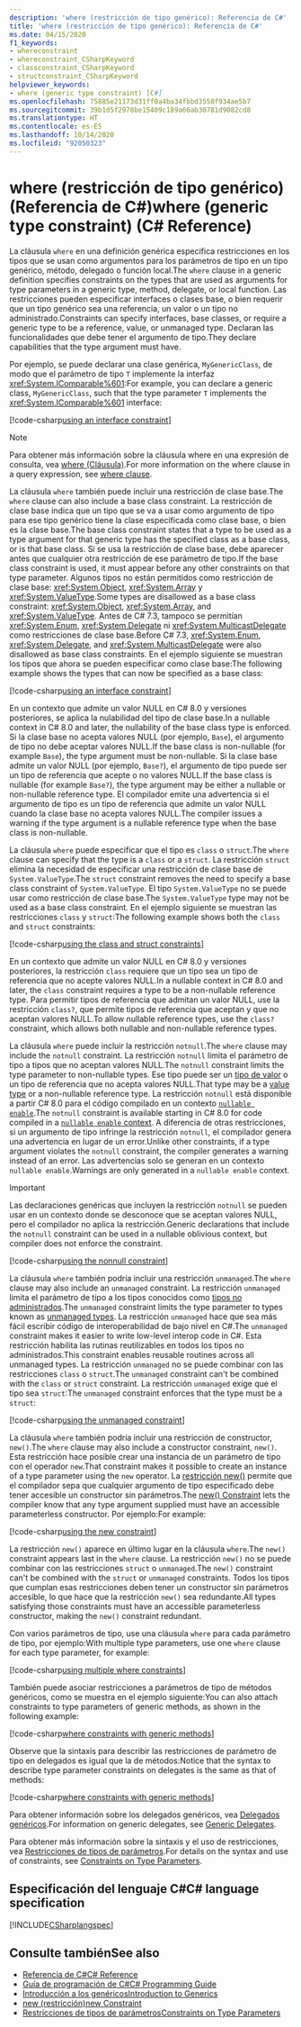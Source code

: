 ```yaml
---
description: 'where (restricción de tipo genérico): Referencia de C#'
title: 'where (restricción de tipo genérico): Referencia de C#'
ms.date: 04/15/2020
f1_keywords:
- whereconstraint
- whereconstraint_CSharpKeyword
- classconstraint_CSharpKeyword
- structconstraint_CSharpKeyword
helpviewer_keywords:
- where (generic type constraint) [C#]
ms.openlocfilehash: 75885e21173d31ff0a4ba34fbbd3558f934ae5b7
ms.sourcegitcommit: 39b1d5f2978be15409c189a66ab30781d9082cd8
ms.translationtype: HT
ms.contentlocale: es-ES
ms.lasthandoff: 10/14/2020
ms.locfileid: "92050323"
---
```

# <a name="where-generic-type-constraint-c-reference"></a><span data-ttu-id="f9a06-103">where (restricción de tipo genérico) (Referencia de C#)</span><span class="sxs-lookup"><span data-stu-id="f9a06-103">where (generic type constraint) (C# Reference)</span></span>

<span data-ttu-id="f9a06-104">La cláusula `where` en una definición genérica especifica restricciones en los tipos que se usan como argumentos para los parámetros de tipo en un tipo genérico, método, delegado o función local.</span><span class="sxs-lookup"><span data-stu-id="f9a06-104">The `where` clause in a generic definition specifies constraints on the types that are used as arguments for type parameters in a generic type, method, delegate, or local function.</span></span> <span data-ttu-id="f9a06-105">Las restricciones pueden especificar interfaces o clases base, o bien requerir que un tipo genérico sea una referencia, un valor o un tipo no administrado.</span><span class="sxs-lookup"><span data-stu-id="f9a06-105">Constraints can specify interfaces, base classes, or require a generic type to be a reference, value, or unmanaged type.</span></span> <span data-ttu-id="f9a06-106">Declaran las funcionalidades que debe tener el argumento de tipo.</span><span class="sxs-lookup"><span data-stu-id="f9a06-106">They declare capabilities that the type argument must have.</span></span>

<span data-ttu-id="f9a06-107">Por ejemplo, se puede declarar una clase genérica, `MyGenericClass`, de modo que el parámetro de tipo `T` implemente la interfaz <xref:System.IComparable%601>:</span><span class="sxs-lookup"><span data-stu-id="f9a06-107">For example, you can declare a generic class, `MyGenericClass`, such that the type parameter `T` implements the <xref:System.IComparable%601> interface:</span></span>

[!code-csharp[using an interface constraint](snippets/GenericWhereConstraints.cs#1)]

> [!NOTE]
> <span data-ttu-id="f9a06-108">Para obtener más información sobre la cláusula where en una expresión de consulta, vea [where (Cláusula)](where-clause.md).</span><span class="sxs-lookup"><span data-stu-id="f9a06-108">For more information on the where clause in a query expression, see [where clause](where-clause.md).</span></span>

<span data-ttu-id="f9a06-109">La cláusula `where` también puede incluir una restricción de clase base.</span><span class="sxs-lookup"><span data-stu-id="f9a06-109">The `where` clause can also include a base class constraint.</span></span> <span data-ttu-id="f9a06-110">La restricción de clase base indica que un tipo que se va a usar como argumento de tipo para ese tipo genérico tiene la clase especificada como clase base, o bien es la clase base.</span><span class="sxs-lookup"><span data-stu-id="f9a06-110">The base class constraint states that a type to be used as a type argument for that generic type has the specified class as a base class, or is that base class.</span></span> <span data-ttu-id="f9a06-111">Si se usa la restricción de clase base, debe aparecer antes que cualquier otra restricción de ese parámetro de tipo.</span><span class="sxs-lookup"><span data-stu-id="f9a06-111">If the base class constraint is used, it must appear before any other constraints on that type parameter.</span></span> <span data-ttu-id="f9a06-112">Algunos tipos no están permitidos como restricción de clase base: <xref:System.Object>, <xref:System.Array> y <xref:System.ValueType>.</span><span class="sxs-lookup"><span data-stu-id="f9a06-112">Some types are disallowed as a base class constraint: <xref:System.Object>, <xref:System.Array>, and <xref:System.ValueType>.</span></span> <span data-ttu-id="f9a06-113">Antes de C# 7.3, tampoco se permitían <xref:System.Enum>, <xref:System.Delegate> ni <xref:System.MulticastDelegate> como restricciones de clase base.</span><span class="sxs-lookup"><span data-stu-id="f9a06-113">Before C# 7.3, <xref:System.Enum>, <xref:System.Delegate>, and <xref:System.MulticastDelegate> were also disallowed as base class constraints.</span></span> <span data-ttu-id="f9a06-114">En el ejemplo siguiente se muestran los tipos que ahora se pueden especificar como clase base:</span><span class="sxs-lookup"><span data-stu-id="f9a06-114">The following example shows the types that can now be specified as a base class:</span></span>

[!code-csharp[using an interface constraint](snippets/GenericWhereConstraints.cs#2)]

<span data-ttu-id="f9a06-115">En un contexto que admite un valor NULL en C# 8.0 y versiones posteriores, se aplica la nulabilidad del tipo de clase base.</span><span class="sxs-lookup"><span data-stu-id="f9a06-115">In a nullable context in C# 8.0 and later, the nullability of the base class type is enforced.</span></span> <span data-ttu-id="f9a06-116">Si la clase base no acepta valores NULL (por ejemplo, `Base`), el argumento de tipo no debe aceptar valores NULL.</span><span class="sxs-lookup"><span data-stu-id="f9a06-116">If the base class is non-nullable (for example `Base`), the type argument must be non-nullable.</span></span> <span data-ttu-id="f9a06-117">Si la clase base admite un valor NULL (por ejemplo, `Base?`), el argumento de tipo puede ser un tipo de referencia que acepte o no valores NULL.</span><span class="sxs-lookup"><span data-stu-id="f9a06-117">If the base class is nullable (for example `Base?`), the type argument may be either a nullable or non-nullable reference type.</span></span> <span data-ttu-id="f9a06-118">El compilador emite una advertencia si el argumento de tipo es un tipo de referencia que admite un valor NULL cuando la clase base no acepta valores NULL.</span><span class="sxs-lookup"><span data-stu-id="f9a06-118">The compiler issues a warning if the type argument is a nullable reference type when the base class is non-nullable.</span></span>

<span data-ttu-id="f9a06-119">La cláusula `where` puede especificar que el tipo es `class` o `struct`.</span><span class="sxs-lookup"><span data-stu-id="f9a06-119">The `where` clause can specify that the type is a `class` or a `struct`.</span></span> <span data-ttu-id="f9a06-120">La restricción `struct` elimina la necesidad de especificar una restricción de clase base de `System.ValueType`.</span><span class="sxs-lookup"><span data-stu-id="f9a06-120">The `struct` constraint removes the need to specify a base class constraint of `System.ValueType`.</span></span> <span data-ttu-id="f9a06-121">El tipo `System.ValueType` no se puede usar como restricción de clase base.</span><span class="sxs-lookup"><span data-stu-id="f9a06-121">The `System.ValueType` type may not be used as a base class constraint.</span></span> <span data-ttu-id="f9a06-122">En el ejemplo siguiente se muestran las restricciones `class` y `struct`:</span><span class="sxs-lookup"><span data-stu-id="f9a06-122">The following example shows both the `class` and `struct` constraints:</span></span>

[!code-csharp[using the class and struct constraints](snippets/GenericWhereConstraints.cs#3)]

<span data-ttu-id="f9a06-123">En un contexto que admite un valor NULL en C# 8.0 y versiones posteriores, la restricción `class` requiere que un tipo sea un tipo de referencia que no acepte valores NULL.</span><span class="sxs-lookup"><span data-stu-id="f9a06-123">In a nullable context in C# 8.0 and later, the `class` constraint requires a type to be a non-nullable reference type.</span></span> <span data-ttu-id="f9a06-124">Para permitir tipos de referencia que admitan un valor NULL, use la restricción `class?`, que permite tipos de referencia que aceptan y que no aceptan valores NULL.</span><span class="sxs-lookup"><span data-stu-id="f9a06-124">To allow nullable reference types, use the `class?` constraint, which allows both nullable and non-nullable reference types.</span></span>

<span data-ttu-id="f9a06-125">La cláusula `where` puede incluir la restricción `notnull`.</span><span class="sxs-lookup"><span data-stu-id="f9a06-125">The `where` clause may include the `notnull` constraint.</span></span> <span data-ttu-id="f9a06-126">La restricción `notnull` limita el parámetro de tipo a tipos que no aceptan valores NULL.</span><span class="sxs-lookup"><span data-stu-id="f9a06-126">The `notnull` constraint limits the type parameter to non-nullable types.</span></span> <span data-ttu-id="f9a06-127">Ese tipo puede ser un [tipo de valor](../builtin-types/value-types.md) o un tipo de referencia que no acepta valores NULL.</span><span class="sxs-lookup"><span data-stu-id="f9a06-127">That type may be a [value type](../builtin-types/value-types.md) or a non-nullable reference type.</span></span> <span data-ttu-id="f9a06-128">La restricción `notnull` está disponible a partir C# 8.0 para el código compilado en un contexto [`nullable enable`](../../nullable-references.md#nullable-contexts).</span><span class="sxs-lookup"><span data-stu-id="f9a06-128">The `notnull` constraint is available starting in C# 8.0 for code compiled in a [`nullable enable` context](../../nullable-references.md#nullable-contexts).</span></span> <span data-ttu-id="f9a06-129">A diferencia de otras restricciones, si un argumento de tipo infringe la restricción `notnull`, el compilador genera una advertencia en lugar de un error.</span><span class="sxs-lookup"><span data-stu-id="f9a06-129">Unlike other constraints, if a type argument violates the `notnull` constraint, the compiler generates a warning instead of an error.</span></span> <span data-ttu-id="f9a06-130">Las advertencias solo se generan en un contexto `nullable enable`.</span><span class="sxs-lookup"><span data-stu-id="f9a06-130">Warnings are only generated in a `nullable enable` context.</span></span>

> [!IMPORTANT]
> <span data-ttu-id="f9a06-131">Las declaraciones genéricas que incluyen la restricción `notnull` se pueden usar en un contexto donde se desconoce que se aceptan valores NULL, pero el compilador no aplica la restricción.</span><span class="sxs-lookup"><span data-stu-id="f9a06-131">Generic declarations that include the `notnull` constraint can be used in a nullable oblivious context, but compiler does not enforce the constraint.</span></span>

[!code-csharp[using the nonnull constraint](snippets/GenericWhereConstraints.cs#NotNull)]

<span data-ttu-id="f9a06-132">La cláusula `where` también podría incluir una restricción `unmanaged`.</span><span class="sxs-lookup"><span data-stu-id="f9a06-132">The `where` clause may also include an `unmanaged` constraint.</span></span> <span data-ttu-id="f9a06-133">La restricción `unmanaged` limita el parámetro de tipo a los tipos conocidos como [tipos no administrados](../builtin-types/unmanaged-types.md).</span><span class="sxs-lookup"><span data-stu-id="f9a06-133">The `unmanaged` constraint limits the type parameter to types known as [unmanaged types](../builtin-types/unmanaged-types.md).</span></span> <span data-ttu-id="f9a06-134">La restricción `unmanaged` hace que sea más fácil escribir código de interoperabilidad de bajo nivel en C#.</span><span class="sxs-lookup"><span data-stu-id="f9a06-134">The `unmanaged` constraint makes it easier to write low-level interop code in C#.</span></span> <span data-ttu-id="f9a06-135">Esta restricción habilita las rutinas reutilizables en todos los tipos no administrados.</span><span class="sxs-lookup"><span data-stu-id="f9a06-135">This constraint enables reusable routines across all unmanaged types.</span></span> <span data-ttu-id="f9a06-136">La restricción `unmanaged` no se puede combinar con las restricciones `class` o `struct`.</span><span class="sxs-lookup"><span data-stu-id="f9a06-136">The `unmanaged` constraint can't be combined with the `class` or `struct` constraint.</span></span> <span data-ttu-id="f9a06-137">La restricción `unmanaged` exige que el tipo sea `struct`:</span><span class="sxs-lookup"><span data-stu-id="f9a06-137">The `unmanaged` constraint enforces that the type must be a `struct`:</span></span>

[!code-csharp[using the unmanaged constraint](snippets/GenericWhereConstraints.cs#4)]

<span data-ttu-id="f9a06-138">La cláusula `where` también podría incluir una restricción de constructor, `new()`.</span><span class="sxs-lookup"><span data-stu-id="f9a06-138">The `where` clause may also include a constructor constraint, `new()`.</span></span> <span data-ttu-id="f9a06-139">Esta restricción hace posible crear una instancia de un parámetro de tipo con el operador `new`.</span><span class="sxs-lookup"><span data-stu-id="f9a06-139">That constraint makes it possible to create an instance of a type parameter using the `new` operator.</span></span> <span data-ttu-id="f9a06-140">La [restricción new()](new-constraint.md) permite que el compilador sepa que cualquier argumento de tipo especificado debe tener accesible un constructor sin parámetros.</span><span class="sxs-lookup"><span data-stu-id="f9a06-140">The [new() Constraint](new-constraint.md) lets the compiler know that any type argument supplied must have an accessible parameterless constructor.</span></span> <span data-ttu-id="f9a06-141">Por ejemplo:</span><span class="sxs-lookup"><span data-stu-id="f9a06-141">For example:</span></span>

[!code-csharp[using the new constraint](snippets/GenericWhereConstraints.cs#5)]

<span data-ttu-id="f9a06-142">La restricción `new()` aparece en último lugar en la cláusula `where`.</span><span class="sxs-lookup"><span data-stu-id="f9a06-142">The `new()` constraint appears last in the `where` clause.</span></span> <span data-ttu-id="f9a06-143">La restricción `new()` no se puede combinar con las restricciones `struct` o `unmanaged`.</span><span class="sxs-lookup"><span data-stu-id="f9a06-143">The `new()` constraint can't be combined with the `struct` or `unmanaged` constraints.</span></span> <span data-ttu-id="f9a06-144">Todos los tipos que cumplan esas restricciones deben tener un constructor sin parámetros accesible, lo que hace que la restricción `new()` sea redundante.</span><span class="sxs-lookup"><span data-stu-id="f9a06-144">All types satisfying those constraints must have an accessible parameterless constructor, making the `new()` constraint redundant.</span></span>

<span data-ttu-id="f9a06-145">Con varios parámetros de tipo, use una cláusula `where` para cada parámetro de tipo, por ejemplo:</span><span class="sxs-lookup"><span data-stu-id="f9a06-145">With multiple type parameters, use one `where` clause for each type parameter, for example:</span></span>

[!code-csharp[using multiple where constraints](snippets/GenericWhereConstraints.cs#6)]

<span data-ttu-id="f9a06-146">También puede asociar restricciones a parámetros de tipo de métodos genéricos, como se muestra en el ejemplo siguiente:</span><span class="sxs-lookup"><span data-stu-id="f9a06-146">You can also attach constraints to type parameters of generic methods, as shown in the following example:</span></span>

[!code-csharp[where constraints with generic methods](snippets/GenericWhereConstraints.cs#7)]

<span data-ttu-id="f9a06-147">Observe que la sintaxis para describir las restricciones de parámetro de tipo en delegados es igual que la de métodos:</span><span class="sxs-lookup"><span data-stu-id="f9a06-147">Notice that the syntax to describe type parameter constraints on delegates is the same as that of methods:</span></span>

[!code-csharp[where constraints with generic methods](snippets/GenericWhereConstraints.cs#8)]

<span data-ttu-id="f9a06-148">Para obtener información sobre los delegados genéricos, vea [Delegados genéricos](../../programming-guide/generics/generic-delegates.md).</span><span class="sxs-lookup"><span data-stu-id="f9a06-148">For information on generic delegates, see [Generic Delegates](../../programming-guide/generics/generic-delegates.md).</span></span>

<span data-ttu-id="f9a06-149">Para obtener más información sobre la sintaxis y el uso de restricciones, vea [Restricciones de tipos de parámetros](../../programming-guide/generics/constraints-on-type-parameters.md).</span><span class="sxs-lookup"><span data-stu-id="f9a06-149">For details on the syntax and use of constraints, see [Constraints on Type Parameters](../../programming-guide/generics/constraints-on-type-parameters.md).</span></span>

## <a name="c-language-specification"></a><span data-ttu-id="f9a06-150">Especificación del lenguaje C#</span><span class="sxs-lookup"><span data-stu-id="f9a06-150">C# language specification</span></span>

 [!INCLUDE[CSharplangspec](~/includes/csharplangspec-md.md)]

## <a name="see-also"></a><span data-ttu-id="f9a06-151">Consulte también</span><span class="sxs-lookup"><span data-stu-id="f9a06-151">See also</span></span>

- [<span data-ttu-id="f9a06-152">Referencia de C#</span><span class="sxs-lookup"><span data-stu-id="f9a06-152">C# Reference</span></span>](../index.md)
- [<span data-ttu-id="f9a06-153">Guía de programación de C#</span><span class="sxs-lookup"><span data-stu-id="f9a06-153">C# Programming Guide</span></span>](../../programming-guide/index.md)
- [<span data-ttu-id="f9a06-154">Introducción a los genéricos</span><span class="sxs-lookup"><span data-stu-id="f9a06-154">Introduction to Generics</span></span>](../../programming-guide/generics/index.md)
- [<span data-ttu-id="f9a06-155">new (restricción)</span><span class="sxs-lookup"><span data-stu-id="f9a06-155">new Constraint</span></span>](./new-constraint.md)
- [<span data-ttu-id="f9a06-156">Restricciones de tipos de parámetros</span><span class="sxs-lookup"><span data-stu-id="f9a06-156">Constraints on Type Parameters</span></span>](../../programming-guide/generics/constraints-on-type-parameters.md)
